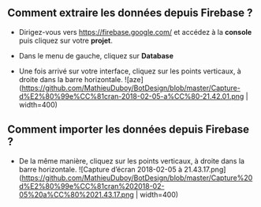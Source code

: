 ## Comment extraire les données depuis Firebase ?

- Dirigez-vous vers https://firebase.google.com/ et accédez à la **console** puis cliquez sur votre **projet**.

- Dans le menu de gauche, cliquez sur **Database**
- Une fois arrivé sur votre interface, cliquez sur les points verticaux, à droite dans la barre horizontale.
![aze](https://github.com/MathieuDuboy/BotDesign/blob/master/Capture-d%E2%80%99e%CC%81cran-2018-02-05-a%CC%80-21.42.01.png | width=400)

## Comment importer les données depuis Firebase ?
- De la même manière, cliquez sur les points verticaux, à droite dans la barre horizontale.
![Capture d’écran 2018-02-05 à 21.43.17.png](https://github.com/MathieuDuboy/BotDesign/blob/master/Capture%20d%E2%80%99e%CC%81cran%202018-02-05%20a%CC%80%2021.43.17.png | width=400)

